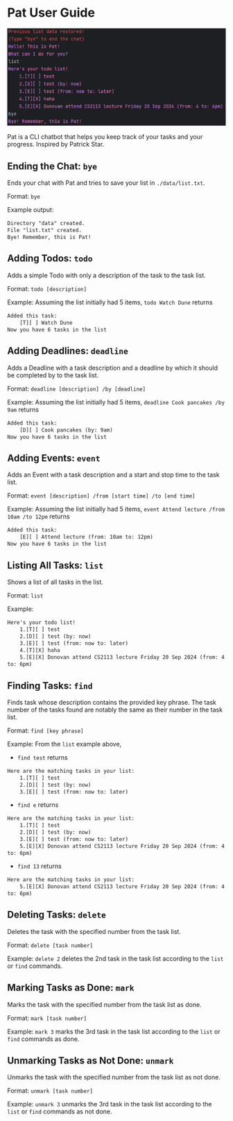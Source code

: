 # Pat User Guide

![Pat.png](Pat.png)

Pat is a CLI chatbot that helps you keep track of your tasks and your progress. Inspired by Patrick Star.

## Ending the Chat: `bye`

Ends your chat with Pat and tries to save your list in `./data/list.txt`.

Format: `bye`

Example output:

```
Directory "data" created.
File "list.txt" created.
Bye! Remember, this is Pat!
```

## Adding Todos: `todo`

Adds a simple Todo with only a description of the task to the task list.

Format: `todo [description]`

Example: Assuming the list initially had 5 items, `todo Watch Dune` returns

```
Added this task:
    [T][ ] Watch Dune
Now you have 6 tasks in the list
``` 

## Adding Deadlines: `deadline`

Adds a Deadline with a task description and a deadline by which it should be completed by to the task list.

Format: `deadline [description] /by [deadline]`

Example: Assuming the list initially had 5 items, `deadline Cook pancakes /by 9am` returns

```
Added this task:
    [D][ ] Cook pancakes (by: 9am)
Now you have 6 tasks in the list
```

## Adding Events: `event`

Adds an Event with a task description and a start and stop time to the task list.

Format: `event [description] /from [start time] /to [end time]`

Example: Assuming the list initially had 5 items, `event Attend lecture /from 10am /to 12pm` returns

```
Added this task:
    [E][ ] Attend lecture (from: 10am to: 12pm)
Now you have 6 tasks in the list
```

## Listing All Tasks: `list`

Shows a list of all tasks in the list.

Format: `list`

Example:

```
Here's your todo list!
    1.[T][ ] test
    2.[D][ ] test (by: now)
    3.[E][ ] test (from: now to: later)
    4.[T][X] haha
    5.[E][X] Donovan attend CS2113 lecture Friday 20 Sep 2024 (from: 4 to: 6pm)
```

## Finding Tasks: `find`

Finds task whose description contains the provided key phrase. The task number of the tasks found are notably the same as their number in the task list. 

Format: `find [key phrase]`

Example: From the `list` example above, 
- `find test` returns 
```
Here are the matching tasks in your list:
    1.[T][ ] test
    2.[D][ ] test (by: now)
    3.[E][ ] test (from: now to: later)
```
- `find e` returns
```
Here are the matching tasks in your list:
    1.[T][ ] test
    2.[D][ ] test (by: now)
    3.[E][ ] test (from: now to: later)
    5.[E][X] Donovan attend CS2113 lecture Friday 20 Sep 2024 (from: 4 to: 6pm)
```
- `find 13` returns
```
Here are the matching tasks in your list:
    5.[E][X] Donovan attend CS2113 lecture Friday 20 Sep 2024 (from: 4 to: 6pm)
```

## Deleting Tasks: `delete`

Deletes the task with the specified number from the task list.

Format: `delete [task number]`

Example: `delete 2` deletes the 2nd task in the task list according to the `list` or `find` commands.

## Marking Tasks as Done: `mark`

Marks the task with the specified number from the task list as done.

Format: `mark [task number]`

Example: `mark 3` marks the 3rd task in the task list according to the `list` or `find` commands as done.  

## Unmarking Tasks as Not Done: `unmark`

Unmarks the task with the specified number from the task list as not done.

Format: `unmark [task number]`

Example: `unmark 3` unmarks the 3rd task in the task list according to the `list` or `find` commands as not done.  
